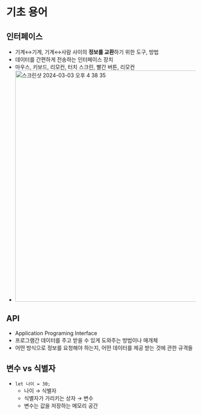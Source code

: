 # 기초 용어

## 인터페이스

- 기계↔기계, 기계↔사람 사이의 **정보를 교환**하기 위한 도구, 방법
- 데이터를 간편하게 전송하는 인터페이스 장치
- 마우스, 키보드, 리모컨, 터치 스크린, 빨간 버튼, 리모컨
- <img width="615" alt="스크린샷 2024-03-03 오후 4 38 35" src="https://github.com/projectkorea/Junha-today/assets/76730867/2de04bce-2c93-4c91-90be-588bef51c0e3">

## API

- Application Programing Interface
- 프로그램간 데이터를 주고 받을 수 있게 도와주는 방법이나 매개체
- 어떤 방식으로 정보를 요청해야 하는지, 어떤 데이터를 제공 받는 것에 관한 규격들

## 변수 vs 식별자

- `let 나이 = 30;`
  - 나이 → 식별자
  - 식별자가 가리키는 상자 → 변수
  - 변수는 값을 저장하는 메모리 공간
